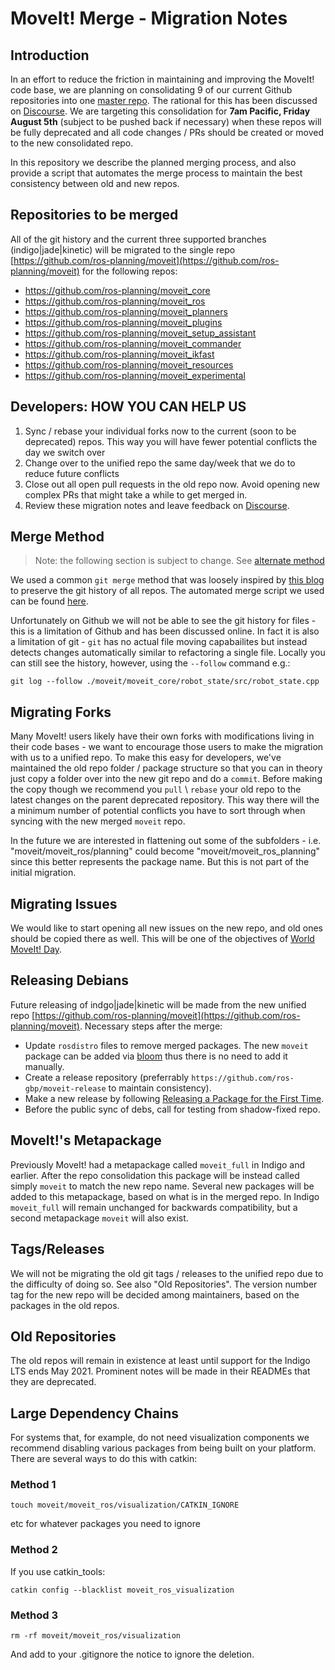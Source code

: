 # MoveIt! Merge - Migration Notes

## Introduction

In an effort to reduce the friction in maintaining and improving the MoveIt! code base, we are planning on consolidating 9 of our current Github repositories into one [master repo](https://github.com/ros-planning/moveit). The rational for this has been discussed on [Discourse](http://discourse.ros.org/t/migration-to-one-github-repo-for-moveit/266). We are targeting this consolidation for **7am Pacific, Friday August 5th** (subject to be pushed back if necessary) when these repos will be fully deprecated and all code changes / PRs should be created or moved to the new consolidated repo.

In this repository we describe the planned merging process, and also provide a script that automates the merge process to maintain the best consistency between old and new repos.

## Repositories to be merged

All of the git history and the current three supported branches (indigo|jade|kinetic) will be migrated to the single repo [https://github.com/ros-planning/moveit](https://github.com/ros-planning/moveit) for the following repos:

 - https://github.com/ros-planning/moveit_core
 - https://github.com/ros-planning/moveit_ros
 - https://github.com/ros-planning/moveit_planners
 - https://github.com/ros-planning/moveit_plugins
 - https://github.com/ros-planning/moveit_setup_assistant
 - https://github.com/ros-planning/moveit_commander
 - https://github.com/ros-planning/moveit_ikfast
 - https://github.com/ros-planning/moveit_resources
 - https://github.com/ros-planning/moveit_experimental

## Developers: HOW YOU CAN HELP US

1. Sync / rebase your individual forks now to the current (soon to be deprecated) repos. This way you will have fewer potential conflicts the day we switch over
2. Change over to the unified repo the same day/week that we do to reduce future conflicts
3. Close out all open pull requests in the old repo now. Avoid opening new complex PRs that might take a while to get merged in.
4. Review these migration notes and leave feedback on [Discourse](http://discourse.ros.org/t/migration-to-one-github-repo-for-moveit/266).

## Merge Method

> Note: the following section is subject to change. See [alternate method](http://discourse.ros.org/t/migration-to-one-github-repo-for-moveit/266/22)

We used a common ``git merge`` method that was loosely inspired by [this blog](https://saintgimp.org/2013/01/22/merging-two-git-repositories-into-one-repository-without-losing-file-history/) to preserve the git history of all repos. The automated merge script we used can be found [here](https://github.com/davetcoleman/moveit_merge/blob/master/git_merge_moveit.sh).

Unfortunately on Github we will not be able to see the git history for files - this is a limitation of Github and has been discussed online. In fact it is also a limitation of git - ``git`` has no actual file moving capabailites but instead detects changes automatically similar to refactoring a single file. Locally you can still see the history, however, using the ``--follow`` command e.g.:

    git log --follow ./moveit/moveit_core/robot_state/src/robot_state.cpp

## Migrating Forks

Many MoveIt! users likely have their own forks with modifications living in their code bases - we want to encourage those users to make the migration with us to a unified repo. To make this easy for developers, we've maintained the old repo folder / package structure so that you can in theory just copy a folder over into the new git repo and do a ``commit``. Before making the copy though we recommend you ``pull`` \ ``rebase`` your old repo to the latest changes on the parent deprecated repository. This way there will the a minimum number of potential conflicts you have to sort through when syncing with the new merged ``moveit`` repo.

In the future we are interested in flattening out some of the subfolders - i.e. "moveit/moveit_ros/planning" could become "moveit/moveit_ros_planning" since this better represents the package name. But this is not part of the initial migration.

## Migrating Issues

We would like to start opening all new issues on the new repo, and old ones should be copied there as well. This will be one of the objectives of [World MoveIt! Day](http://discourse.ros.org/t/world-moveit-day-planning/365).

## Releasing Debians

Future releasing of indgo|jade|kinetic will be made from the new unified repo [https://github.com/ros-planning/moveit](https://github.com/ros-planning/moveit).
Necessary steps after the merge:
- Update `rosdistro` files to remove merged packages. The new `moveit` package can be added via [bloom](http://wiki.ros.org/bloom) thus there is no need to add it manually.
- Create a release repository (preferrably `https://github.com/ros-gbp/moveit-release` to maintain consistency).
- Make a new release by following [Releasing a Package for the First Time](http://wiki.ros.org/bloom/Tutorials/FirstTimeRelease).
- Before the public sync of debs, call for testing from shadow-fixed repo.

## MoveIt!'s Metapackage

Previously MoveIt! had a metapackage called ``moveit_full`` in Indigo and earlier. After the repo consolidation this package will be instead called simply ``moveit`` to match the new repo name. Several new packages will be added to this metapackage, based on what is in the merged repo. In Indigo ``moveit_full`` will remain unchanged for backwards compatibility, but a second metapackage ``moveit`` will also exist.

## Tags/Releases

We will not be migrating the old git tags / releases to the unified repo due to the difficulty of doing so. See also "Old Repositories".
The version number tag for the new repo will be decided among maintainers, based on the packages in the old repos.

## Old Repositories

The old repos will remain in existence at least until support for the Indigo LTS ends May 2021. Prominent notes will be made in their READMEs that they are deprecated.

## Large Dependency Chains

For systems that, for example, do not need visualization components we recommend disabling various packages from being built on your platform. There are several ways to do this with catkin:

### Method 1

    touch moveit/moveit_ros/visualization/CATKIN_IGNORE

etc for whatever packages you need to ignore

### Method 2

If you use catkin_tools:

    catkin config --blacklist moveit_ros_visualization

### Method 3

    rm -rf moveit/moveit_ros/visualization

And add to your .gitignore the notice to ignore the deletion.
